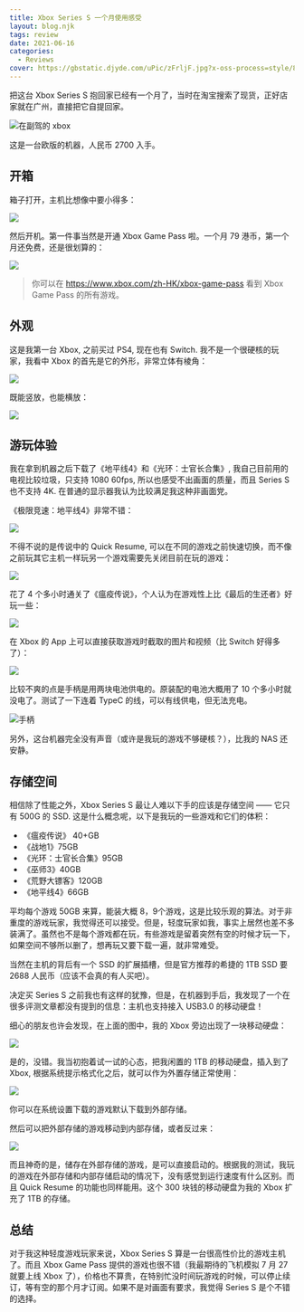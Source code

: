 ```yaml
---
title: Xbox Series S 一个月使用感受
layout: blog.njk
tags: review
date: 2021-06-16
categories:
  - Reviews
cover: https://gbstatic.djyde.com/uPic/zFrljF.jpg?x-oss-process=style/80
---
```


把这台 Xbox Series S 抱回家已经有一个月了，当时在淘宝搜索了现货，正好店家就在广州，直接把它自提回家。

![在副驾的 xbox](https://gbstatic.djyde.com/uPic/MI6cuG.png?x-oss-process=style/80)

这是一台欧版的机器，人民币 2700 入手。

## 开箱

箱子打开，主机比想像中要小得多：

![](https://gbstatic.djyde.com/uPic/3mrXT3.jpg?x-oss-process=style/80)

然后开机。第一件事当然是开通 Xbox Game Pass 啦。一个月 79 港币，第一个月还免费，还是很划算的：

![](https://gbstatic.djyde.com/uPic/S9t5XR.jpg?x-oss-process=style/80)

> 你可以在 https://www.xbox.com/zh-HK/xbox-game-pass 看到 Xbox Game Pass 的所有游戏。

## 外观

这是我第一台 Xbox, 之前买过 PS4, 现在也有 Switch. 我不是一个很硬核的玩家，我看中 Xbox 的首先是它的外形，非常立体有棱角：

![](https://gbstatic.djyde.com/uPic/qqAfZx.jpg?x-oss-process=style/80)

既能竖放，也能横放：

![](https://gbstatic.djyde.com/uPic/BH4zwq.jpg?x-oss-process=style/80)


## 游玩体验

我在拿到机器之后下载了《地平线4》和《光环：士官长合集》, 我自己目前用的电视比较垃圾，只支持 1080 60fps, 所以也感受不出画面的质量，而且 Series S 也不支持 4K. 在普通的显示器我认为比较满足我这种非画面党。

《极限竞速：地平线4》非常不错：

![](https://gbstatic.djyde.com/uPic/EVbJuw.png?x-oss-process=style/80)

不得不说的是传说中的 Quick Resume, 可以在不同的游戏之前快速切换，而不像之前玩其它主机一样玩另一个游戏需要先关闭目前在玩的游戏：

![](https://gbstatic.djyde.com/uPic/5xXrEd.jpg?x-oss-process=style/80)

花了 4 个多小时通关了《瘟疫传说》，个人认为在游戏性上比《最后的生还者》好玩一些：

![](https://gbstatic.djyde.com/uPic/hE4Fgk.PNG?x-oss-process=style/80)

在 Xbox 的 App 上可以直接获取游戏时截取的图片和视频（比 Switch 好得多了）：

![](https://gbstatic.djyde.com/uPic/gaDD09.PNG?x-oss-process=style/80)

比较不爽的点是手柄是用两块电池供电的。原装配的电池大概用了 10 个多小时就没电了。测试了一下连着 TypeC 的线，可以有线供电，但无法充电。

![手柄](https://gbstatic.djyde.com/uPic/m0zM0t.jpg?x-oss-process=style/80)

另外，这台机器完全没有声音（或许是我玩的游戏不够硬核？），比我的 NAS 还安静。

## 存储空间

相信除了性能之外，Xbox Series S 最让人难以下手的应该是存储空间 —— 它只有 500G 的 SSD. 这是什么概念呢，以下是我玩的一些游戏和它们的体积：

- 《瘟疫传说》 40+GB
- 《战地1》75GB
- 《光环：士官长合集》95GB
- 《巫师3》40GB
- 《荒野大镖客》120GB
- 《地平线4》66GB

平均每个游戏 50GB 来算，能装大概 8，9个游戏，这是比较乐观的算法。对于非重度的游戏玩家，我觉得还可以接受。但是，轻度玩家如我，事实上居然也差不多装满了。虽然也不是每个游戏都在玩，有些游戏是留着突然有空的时候才玩一下，如果空间不够所以删了，想再玩又要下载一遍，就非常难受。

当然在主机的背后有一个 SSD 的扩展插槽，但是官方推荐的希捷的 1TB SSD 要 2688 人民币（应该不会真的有人买吧）。

决定买 Series S 之前我也有这样的犹豫，但是，在机器到手后，我发现了一个在很多评测文章都没有提到的信息：主机也支持接入 USB3.0 的移动硬盘！

细心的朋友也许会发现，在上面的图中，我的 Xbox 旁边出现了一块移动硬盘：

![](https://gbstatic.djyde.com/uPic/g59nzU.jpg?x-oss-process=style/80)

是的，没错。我当初抱着试一试的心态，把我闲置的 1TB 的移动硬盘，插入到了 Xbox, 根据系统提示格式化之后，就可以作为外置存储正常使用：

![](https://gbstatic.djyde.com/uPic/M6SXZ1.jpg?x-oss-process=style/80)

你可以在系统设置下载的游戏默认下载到外部存储。

然后可以把外部存储的游戏移动到内部存储，或者反过来：

![](https://gbstatic.djyde.com/uPic/6UoJOk.jpg?x-oss-process=style/80)

而且神奇的是，储存在外部存储的游戏，是可以直接启动的。根据我的测试，我玩的游戏在外部存储和内部存储启动的情况下，没有感觉到运行速度有什么区别。而且 Quick Resume 的功能也同样能用。这个 300 块钱的移动硬盘为我的 Xbox 扩充了 1TB 的存储。

## 总结

对于我这种轻度游戏玩家来说，Xbox Series S 算是一台很高性价比的游戏主机了。而且 Xbox Game Pass 提供的游戏也很不错（我最期待的飞机模拟 7 月 27 就要上线 Xbox 了），价格也不算贵，在特别忙没时间玩游戏的时候，可以停止续订，等有空的那个月才订阅。如果不是对画面有要求，我觉得 Series S 是个不错的选择。
